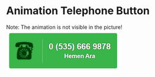 # Animation Telephone Button
Note: The animation is not visible in the picture!<br>
![Animation Telephone Button](https://github.com/mevlutcelik/animationTelephoneButton/blob/main/button.PNG?raw=true)